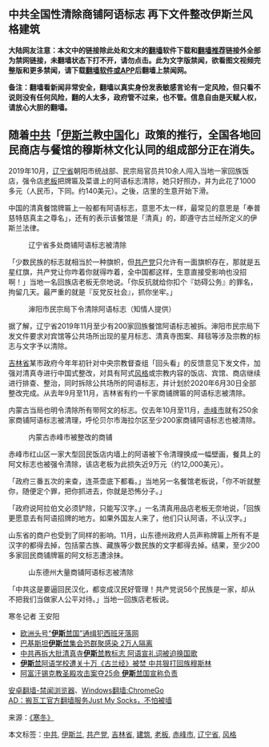  <h2>中共全国性清除商铺阿语标志 再下文件整改伊斯兰风格建筑</h2> <p class="notice"><b>大陆网友注意：本文中的链接除此处和文末的<a href="https://github.com/bannedbook/fanqiang" >翻墙</a>软件下载和<a href="https://github.com/killgcd/justmysocks/blob/master/README.md">翻墙推荐</a>链接外全部为禁网链接，未翻墙状态下打不开，请勿点击。此为文字版禁闻，欲看图文视频完整版和更多禁闻，请下载<a href="https://github.com/bannedbook/fanqiang">翻墙软件或APP</a>后翻墙上禁闻网。</p><p>备注：翻墙看新闻非常安全，翻墙以真实身份发表敏感言论有一定风险，但只看不说则没有任何风险，翻的人太多，政府管不过来，也不管。信息自由是天赋人权，请放心大胆的翻墙。</b></p>  <div class="entry"> <h2>随着<a href="https://www.bannedbook.org/bnews/tag/%e4%b8%ad%e5%85%b1/" class="st_tag internal_tag" rel="tag" title="标签 中共 下的日志">中共</a>「<a href="https://www.bannedbook.org/bnews/tag/%e4%bc%8a%e6%96%af%e5%85%b0/" class="st_tag internal_tag" rel="tag" title="标签 伊斯兰 下的日志">伊斯兰</a>教<span class='wp_keywordlink_affiliate'><a href="https://www.bannedbook.org/" title="中国" target="_blank">中国</a></span>化」政策的推行，全国各地回民商店与餐馆的穆斯林文化认同的组成部分正在消失。</h2> <p>2019年10月，<a href="https://www.bannedbook.org/bnews/tag/%E8%BE%BD%E5%AE%81%E7%9C%81/" class="st_tag internal_tag" rel="tag" title="标签 辽宁省 下的日志">辽宁省</a>朝阳市统战部、民宗局官员共10余人闯入当地一家回族饭店，强令店<a href="https://www.bannedbook.org/bnews/tag/%e8%80%81%e6%9d%bf/" class="st_tag internal_tag" rel="tag" title="标签 老板 下的日志">老板</a>把牌匾及菜谱上的阿语标志清除，她只好照办，并为此花了1000多元（人民币，下同。约140美元）。之後，店里的生意开始下滑。</p> <p>中国的清真餐馆牌匾上一般都有阿语标志，意思不太一样，最常见的意思是「奉普慈特慈真主之尊名」，还有的表示该餐馆是「清真」的，即遵守古兰经所定义的伊斯兰法律。</p> <figure id="attachment_20407" aria-describedby="caption-attachment-20407" style="width: 640px" ><figcaption id="caption-attachment-20407" >辽宁省多处商铺阿语标志被清除</figcaption></figure> <p>「少数民族的标志就相当於一种旗帜，但<a href="https://www.bannedbook.org/bnews/tag/%e5%85%b1%e4%ba%a7%e5%85%9a/" class="st_tag internal_tag" rel="tag" title="标签 共产党 下的日志">共产党</a>只允许有一面旗帜存在，那就是五星红旗，共产党让你咋着你就得咋着，全中国都这样，生意直接受影响也没招啊！」当地一名回族店老板无奈地说。「你反抗就给你扣个『妨碍公务』的罪名，拘留几天。最严重的就是『反党反社会』，抓你坐牢。」</p>  <figure id="attachment_20408" aria-describedby="caption-attachment-20408" style="width: 640px" ><figcaption id="caption-attachment-20408" >渖阳市民宗局下令清除阿语标志（知情人提供）</figcaption></figure> <p>据了解，辽宁省2019年11月至少有200家回族餐馆阿语标志被拆。渖阳市民宗局下发文件要求对宾馆等公共场所出现的星月标志、清真寺图案、拜毯等涉及宗教的标志与文字予以清除。</p> <p><a href="https://www.bannedbook.org/bnews/tag/%E5%90%89%E6%9E%97%E7%9C%81/" class="st_tag internal_tag" rel="tag" title="标签 吉林省 下的日志">吉林省</a>某市政府今年年初针对中央宗教督查组「回头看」的反馈意见下发文件，加强对清真寺进行中国式整改，对具有阿式<a href="https://www.bannedbook.org/bnews/tag/%E9%A3%8E%E6%A0%BC/" class="st_tag internal_tag" rel="tag" title="标签 风格 下的日志">风格</a>或宗教内容的饭店、宾馆、商店继续进行排查、整治，同时拆除公共场所的阿语标志，并计划於2020年6月30日全部整改完成。从去年9月至11月，吉林省有约一千家商铺牌匾的阿语标志被清除。</p> <p>内蒙古当局也明令清除所有带阿文的标志。仅去年10月至11月，<a href="https://www.bannedbook.org/bnews/tag/%E8%B5%A4%E5%B3%B0%E5%B8%82/" class="st_tag internal_tag" rel="tag" title="标签 赤峰市 下的日志">赤峰市</a>就有250余家商铺阿语标志被清理，呼伦贝尔市海拉尔区至少200家商铺阿语标志也被清除。</p>  <figure id="attachment_20406" aria-describedby="caption-attachment-20406" style="width: 640px" ><figcaption id="caption-attachment-20406" >内蒙古赤峰市被整改的商铺</figcaption></figure> <p>赤峰市红山区一家大型回民饭店内墙上的阿语被下令清理换成一幅壁画，餐具上的阿文标志也被强令清除，该店老板为此损失近9万元（约12,000美元）。</p> <p>「政府三番五次的来查，连茶壶底下都看。」当地另一名餐馆老板说，「你不听就整你，随便定个罪，把你抓进去，你就是恐怖分子。」</p> <p>「政府说阿拉伯文必须铲除，只能写汉字。」一名清真用品店老板无奈地说，「回族更愿意去有阿语招牌的地方。如果外国友人来了，他们只认阿语，不认汉字。」</p>  <p>山东省的商户也受到了同样的影响。11月，山东德州政府人员声称牌匾上所有不是汉字的都得去掉，包括蒙古族、藏族等少数民族的文字都得去掉。结果，至少200多家回民商铺牌匾的阿文标志遭涂抹。</p> <figure id="attachment_20405" aria-describedby="caption-attachment-20405" style="width: 640px" ><figcaption id="caption-attachment-20405" >山东德州大量商铺阿语标志被清除</figcaption></figure> <p>「中共这是要逼回民汉化，都变成汉民好管理！共产党说56个民族是一家，却从不把我们当做家人公平对待。」当地一回族店老板说。</p> <p>寒冬记者  王安阳</p>  <ul class='op-related-articles' title='相关阅读'> <li><a href='https://www.bannedbook.org/bnews/comments/20200422/1317024.html' target='_blank'>欧洲头号“<b>伊斯兰</b>国”通缉犯西班牙落网</a></li> <li><a href='https://www.bannedbook.org/bnews/baitai/20200406/1307536.html' target='_blank'>巴基斯坦<b>伊斯兰</b>集会恐群聚感染 2万人隔离</a></li> <li><a href='https://www.bannedbook.org/bnews/headline/20200404/1306663.html' target='_blank'>中共再拆大批清真寺<b>伊斯兰</b>教标志 阿语宣礼词被迫换国歌</a></li> <li><a href='https://www.bannedbook.org/bnews/headline/20200331/1303737.html' target='_blank'><b>伊斯兰</b>阿语学校遭关十万《古兰经》被焚 中共狠打回族穆斯林</a></li> <li><a href='https://www.bannedbook.org/bnews/baitai/20200326/1300581.html' target='_blank'>阿富汗锡克教圣殿攻击案夺25命 <b>伊斯兰</b>国宣称负责</a></li> </ul> <div class="texttj"> <a href="https://github.com/bannedbook/fanqiang/wiki/%E5%AE%89%E5%8D%93%E7%BF%BB%E5%A2%99-%E7%A6%81%E9%97%BB%E6%B5%8F%E8%A7%88%E5%99%A8" target="_blank">安卓翻墙-禁闻浏览器</a>、<a href="https://github.com/bannedbook/fanqiang/wiki/Chrome%E4%B8%80%E9%94%AE%E7%BF%BB%E5%A2%99%E5%8C%85" target="_blank">Windows翻墙:ChromeGo</a><br/> <a href="https://github.com/killgcd/justmysocks/blob/master/README.md" target="_blank">AD：搬瓦工官方翻墙服务Just My Socks，不怕被墙</a> </div><p>来源：<a class="src_link" href="https://zh.bitterwinter.org/" target="_blank" rel="noopener" >《寒冬》</a></p><a name='sharetosocial'></a>           </div><!--END ENTRY--> <div class="postfooter"> <div>本文标签：<a href="https://www.bannedbook.org/bnews/tag/%e4%b8%ad%e5%85%b1/" rel="tag">中共</a>, <a href="https://www.bannedbook.org/bnews/tag/%e4%bc%8a%e6%96%af%e5%85%b0/" rel="tag">伊斯兰</a>, <a href="https://www.bannedbook.org/bnews/tag/%e5%85%b1%e4%ba%a7%e5%85%9a/" rel="tag">共产党</a>, <a href="https://www.bannedbook.org/bnews/tag/%E5%90%89%E6%9E%97%E7%9C%81/" rel="tag">吉林省</a>, <a href="https://www.bannedbook.org/bnews/tag/%E5%BB%BA%E7%AD%91/" rel="tag">建筑</a>, <a href="https://www.bannedbook.org/bnews/tag/%e8%80%81%e6%9d%bf/" rel="tag">老板</a>, <a href="https://www.bannedbook.org/bnews/tag/%E8%B5%A4%E5%B3%B0%E5%B8%82/" rel="tag">赤峰市</a>, <a href="https://www.bannedbook.org/bnews/tag/%E8%BE%BD%E5%AE%81%E7%9C%81/" rel="tag">辽宁省</a>, <a href="https://www.bannedbook.org/bnews/tag/%E9%A3%8E%E6%A0%BC/" rel="tag">风格</a></div>  </div><!--END POSTFOOTER--> 